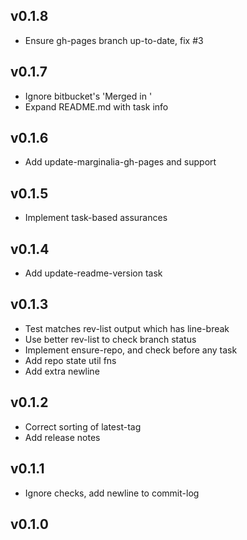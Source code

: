 ## v0.1.8

- Ensure gh-pages branch up-to-date, fix #3

## v0.1.7

- Ignore bitbucket's 'Merged in '
- Expand README.md with task info

## v0.1.6

- Add update-marginalia-gh-pages and support

## v0.1.5

- Implement task-based assurances

## v0.1.4

- Add update-readme-version task

## v0.1.3

- Test matches rev-list output which has line-break
- Use better rev-list to check branch status
- Implement ensure-repo, and check before any task
- Add repo state util fns
- Add extra newline
## v0.1.2

- Correct sorting of latest-tag
- Add release notes
## v0.1.1

- Ignore checks, add newline to commit-log
## v0.1.0

